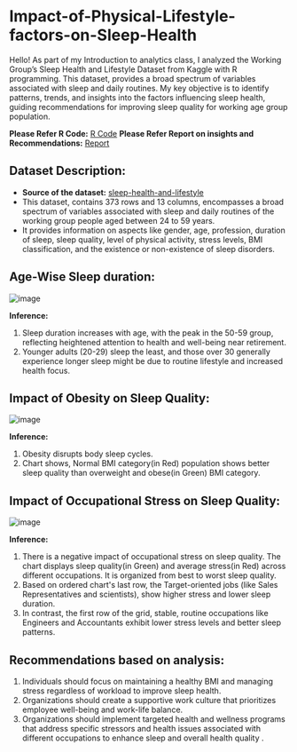 # Impact-of-Physical-Lifestyle-factors-on-Sleep-Health

Hello! As part of my Introduction to analytics class, I analyzed the Working Group’s Sleep Health and Lifestyle Dataset from Kaggle with R programming. This dataset, provides a broad spectrum of variables associated with sleep and daily routines. My key objective is to identify patterns, trends, and insights into the factors influencing sleep health, guiding recommendations for improving sleep quality for working age group population.

**Please Refer R Code:** [R Code](https://github.com/Haripriya9851/Impact-of-Physical-Lifestyle-factors-on-Sleep-Health/blob/main/Ramamoorthy_Project4.R)
**Please Refer Report on insights and Recommendations:** [Report](https://github.com/Haripriya9851/Impact-of-Physical-Lifestyle-factors-on-Sleep-Health/blob/main/Ramamoorthy_Project4.pdf)

## **Dataset Description:**
- **Source of the dataset:** [sleep-health-and-lifestyle](https://www.kaggle.com/datasets/henryshan/sleep-health-and-lifestyle)
- This dataset, contains 373 rows and 13 columns, encompasses a broad spectrum of variables associated with sleep and daily routines of the working group people aged between 24 to 59 years.
 - It provides information on aspects like gender, age, profession, duration of sleep, sleep quality, level of physical activity, stress levels, BMI classification, and the existence or non-existence of sleep disorders.

## **Age-Wise Sleep duration:**
 

 ![image](https://github.com/user-attachments/assets/a94ffac3-77c1-4185-b069-748e2dffb318)

**Inference:**

1. Sleep duration increases with age, with the peak in the 50-59 group, reflecting heightened attention to health and well-being near retirement.
2. Younger adults (20-29) sleep the least, and those over 30 generally experience longer sleep might be due to routine lifestyle and increased health focus.

## Impact of Obesity on Sleep Quality:

![image](https://github.com/user-attachments/assets/7d33a7ff-cea6-443f-819f-930892d7b5bb)

**Inference:**

1. Obesity disrupts body sleep cycles.
2. Chart shows, Normal BMI category(in Red) population shows better sleep quality than overweight and obese(in Green) BMI category.
 

## Impact of Occupational Stress on Sleep Quality: 
![image](https://github.com/user-attachments/assets/11e2013c-baf9-420c-b623-dc99d3390917)

**Inference:**

1. There is a negative impact of occupational stress on sleep quality. The chart displays sleep quality(in Green) and average stress(in Red) across different occupations. It is organized from best to worst sleep quality.
2. Based on ordered chart's last row, the Target-oriented jobs (like Sales Representatives and scientists), show higher stress and lower sleep duration.
3. In contrast, the first row of the grid, stable, routine occupations like Engineers and Accountants exhibit lower stress levels and better sleep patterns.

## Recommendations based on analysis:

1. Individuals should focus on maintaining a healthy BMI and managing stress regardless of workload to improve sleep health.
2. Organizations should create a supportive work culture that prioritizes employee well-being and work-life balance.
3. Organizations should implement targeted health and wellness programs that address specific stressors and health issues associated with different occupations to enhance sleep  and overall health quality .
